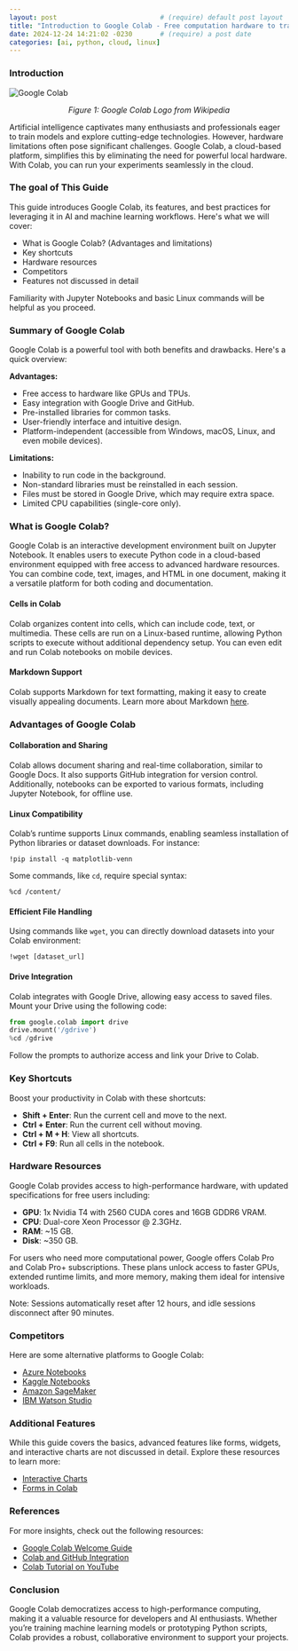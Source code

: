 ```yaml
---
layout: post                          # (require) default post layout
title: "Introduction to Google Colab - Free computation hardware to train AI"
date: 2024-12-24 14:21:02 -0230       # (require) a post date
categories: [ai, python, cloud, linux]
---
```

### **Introduction**
![Google Colab](https://upload.wikimedia.org/wikipedia/commons/thumb/d/d0/Google_Colaboratory_SVG_Logo.svg/1200px-Google_Colaboratory_SVG_Logo.svg.png)
<p align="center">
    <em>Figure 1: Google Colab Logo from Wikipedia</em>
</p>

Artificial intelligence captivates many enthusiasts and professionals eager to train models and explore cutting-edge technologies. However, hardware limitations often pose significant challenges. Google Colab, a cloud-based platform, simplifies this by eliminating the need for powerful local hardware. With Colab, you can run your experiments seamlessly in the cloud.

### **The goal of This Guide**

This guide introduces Google Colab, its features, and best practices for leveraging it in AI and machine learning workflows. Here's what we will cover:

- What is Google Colab? (Advantages and limitations)
- Key shortcuts
- Hardware resources
- Competitors
- Features not discussed in detail

Familiarity with Jupyter Notebooks and basic Linux commands will be helpful as you proceed.

### **Summary of Google Colab**

Google Colab is a powerful tool with both benefits and drawbacks. Here's a quick overview:

**Advantages:**

- Free access to hardware like GPUs and TPUs.
- Easy integration with Google Drive and GitHub.
- Pre-installed libraries for common tasks.
- User-friendly interface and intuitive design.
- Platform-independent (accessible from Windows, macOS, Linux, and even mobile devices).

**Limitations:**

- Inability to run code in the background.
- Non-standard libraries must be reinstalled in each session.
- Files must be stored in Google Drive, which may require extra space.
- Limited CPU capabilities (single-core only).

### **What is Google Colab?**

Google Colab is an interactive development environment built on Jupyter Notebook. It enables users to execute Python code in a cloud-based environment equipped with free access to advanced hardware resources. You can combine code, text, images, and HTML in one document, making it a versatile platform for both coding and documentation.

#### **Cells in Colab**

Colab organizes content into cells, which can include code, text, or multimedia. These cells are run on a Linux-based runtime, allowing Python scripts to execute without additional dependency setup. You can even edit and run Colab notebooks on mobile devices.

#### **Markdown Support**

Colab supports Markdown for text formatting, making it easy to create visually appealing documents. Learn more about Markdown [here](https://colab.research.google.com/notebooks/markdown_guide.ipynb).

### **Advantages of Google Colab**

#### **Collaboration and Sharing**

Colab allows document sharing and real-time collaboration, similar to Google Docs. It also supports GitHub integration for version control. Additionally, notebooks can be exported to various formats, including Jupyter Notebook, for offline use.

#### **Linux Compatibility**

Colab’s runtime supports Linux commands, enabling seamless installation of Python libraries or dataset downloads. For instance:

```console
!pip install -q matplotlib-venn
```

Some commands, like `cd`, require special syntax:

```console
%cd /content/
```

#### **Efficient File Handling**

Using commands like `wget`, you can directly download datasets into your Colab environment:

```console
!wget [dataset_url]
```

#### **Drive Integration**

Colab integrates with Google Drive, allowing easy access to saved files. Mount your Drive using the following code:

```python
from google.colab import drive
drive.mount('/gdrive')
%cd /gdrive
```

Follow the prompts to authorize access and link your Drive to Colab.

### **Key Shortcuts**

Boost your productivity in Colab with these shortcuts:

- **Shift + Enter**: Run the current cell and move to the next.
- **Ctrl + Enter**: Run the current cell without moving.
- **Ctrl + M + H**: View all shortcuts.
- **Ctrl + F9**: Run all cells in the notebook.

### **Hardware Resources**

Google Colab provides access to high-performance hardware, with updated specifications for free users including:

- **GPU**: 1x Nvidia T4 with 2560 CUDA cores and 16GB GDDR6 VRAM.
- **CPU**: Dual-core Xeon Processor @ 2.3GHz.
- **RAM**: \~15 GB.
- **Disk**: \~350 GB.

For users who need more computational power, Google offers Colab Pro and Colab Pro+ subscriptions. These plans unlock access to faster GPUs, extended runtime limits, and more memory, making them ideal for intensive workloads.

Note: Sessions automatically reset after 12 hours, and idle sessions disconnect after 90 minutes.

### **Competitors**

Here are some alternative platforms to Google Colab:

- [Azure Notebooks](https://notebooks.azure.com/)
- [Kaggle Notebooks](https://www.kaggle.com/)
- [Amazon SageMaker](https://aws.amazon.com/sagemaker/)
- [IBM Watson Studio](https://dataplatform.cloud.ibm.com/)

### **Additional Features**

While this guide covers the basics, advanced features like forms, widgets, and interactive charts are not discussed in detail. Explore these resources to learn more:

- [Interactive Charts](https://colab.research.google.com/notebooks/charts.ipynb#scrollTo=lIYdn1woOS1n)
- [Forms in Colab](https://colab.research.google.com/notebooks/forms.ipynb)

### **References**

For more insights, check out the following resources:

- [Google Colab Welcome Guide](https://colab.research.google.com/notebooks/welcome.ipynb)
- [Colab and GitHub Integration](https://colab.research.google.com/github/googlecolab/colabtools/blob/master/notebooks/colab-github-demo.ipynb)
- [Colab Tutorial on YouTube](https://www.youtube.com/watch?v=inN8seMm7UI)

### **Conclusion**

Google Colab democratizes access to high-performance computing, making it a valuable resource for developers and AI enthusiasts. Whether you’re training machine learning models or prototyping Python scripts, Colab provides a robust, collaborative environment to support your projects.

